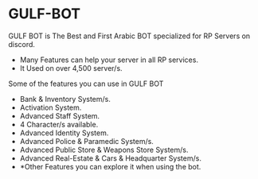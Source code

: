 # GULF-BOT
GULF BOT is The Best and First Arabic BOT specialized for RP Servers on discord.
  - Many Features can help your server in all RP services.
  - It Used on over 4,500 server/s.

Some of the features you can use in GULF BOT
  - Bank & Inventory System/s.
  - Activation System.
  - Advanced Staff System.
  - 4 Character/s available.
  - Advanced Identity System.
  - Advanced Police & Paramedic System/s.
  - Advanced Public Store & Weapons Store System/s.
  - Advanced Real-Estate & Cars & Headquarter System/s.
  - *Other Features you can explore it when using the bot.
